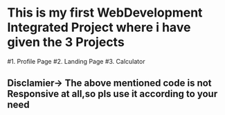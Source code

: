 # This is my first WebDevelopment Integrated Project where i have given the 3 Projects
#1. Profile Page
#2. Landing Page
#3. Calculator
## Disclamier-> The above mentioned code is not Responsive at all,so pls use it according to your need